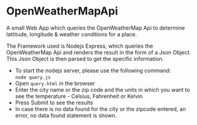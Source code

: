 # OpenWeatherMapApi
A small Web App which queries the OpenWeatherMap Api to determine lattitude, longitude & weather conditions for a place.

The Framework used is Nodejs Express, which queries the OpenWeatherMap Api and renders the result in the form of a Json Object.
This Json Object is then parsed to get the specific information.

- To start the nodejs server, please use the following command:<br>
<code>node query.js</code>
- Open <code>query.html</code> in the browser
- Enter the city name or the zip code and the units in which you want to see the temperature - Celsius, Fahrenheit or Kelvin
- Press Submit to see the results
- In case there is no data found for the city or the zipcode entered, an error, no data found statement is shown.

